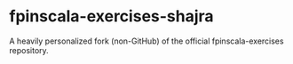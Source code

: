 fpinscala-exercises-shajra
==========================

A heavily personalized fork (non-GitHub) of the official fpinscala-exercises repository.